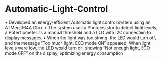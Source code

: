 # Automatic-Light-Control
•	Developed an energy-efficient Automatic light control system using an ATMega164A Chip. 
•	The system used a Photoresistor to detect light levels, a Potentiometer as a manual threshold and a LCD with I2C connection to display messages.
•	When the light was too strong, the LED would turn off, and the message “Too much light, ECO mode ON” appeared. When light levels were low, the LED would turn on, showing “Not enough light, ECO mode OFF” on the display, optimizing energy consumption
